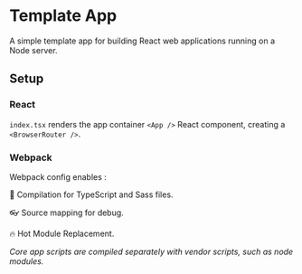 # Template App

A simple template app for building React web applications running on a Node server.



## Setup

### React

```index.tsx``` renders the app container ```<App />``` React component, creating a ```<BrowserRouter />```.

### Webpack

Webpack config enables :

🚀   Compilation for TypeScript and Sass files.

👓   Source mapping for debug.

🔥    Hot Module Replacement.

*Core app scripts are compiled separately with vendor scripts, such as node modules.*


